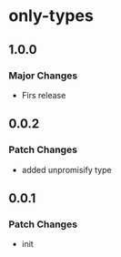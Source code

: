 # only-types

## 1.0.0

### Major Changes

- Firs release

## 0.0.2

### Patch Changes

- added unpromisify type

## 0.0.1

### Patch Changes

- init
